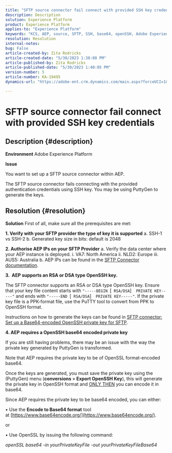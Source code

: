 ```yaml
---
title: "SFTP source connector fail connect with provided SSH key credentials"
description: Description
solution: Experience Platform
product: Experience Platform
applies-to: "Experience Platform"
keywords: "KCS, AEP, source, SFTP, SSH, base64, openSSH, Adobe Experience Platform, troubleshooting, connector, fail connect, SSH key credentials"
resolution: Resolution
internal-notes: 
bug: False
article-created-by: Zita Rodricks
article-created-date: "5/30/2023 1:38:08 PM"
article-published-by: Zita Rodricks
article-published-date: "5/30/2023 1:40:05 PM"
version-number: 5
article-number: KA-19495
dynamics-url: "https://adobe-ent.crm.dynamics.com/main.aspx?forceUCI=1&pagetype=entityrecord&etn=knowledgearticle&id=29f60831-effe-ed11-8f6e-6045bd0063aa"

---
```

# SFTP source connector fail connect with provided SSH key credentials

## Description {#description}


<b>Environment</b>
 Adobe Experience Platform

<b>Issue</b>

You want to set up a SFTP source connector within AEP.

The SFTP source connector fails connecting with the provided authentication credentials using SSH key. You may be using PuttyGen to generate the keys.


## Resolution {#resolution}


<b>Solution</b>
First of all, make sure all the prerequisites are met:

<b>1. Verify with your SFTP provider the type of key it is supported</b>
a. SSH-1 vs SSH-2
b. Generated key size in bits: default is 2048

<b>2. Authorise AEP IPs on your SFTP Provider</b>
a. Verify the data center where your AEP instance is deployed.
i. VA7: North America
ii. NLD2: Europe
iii. AUS5: Australia
b. AEP IPs can be found in the [SFTP Connector documentation](https://experienceleague.adobe.com/docs/experience-platform/sources/connectors/cloud-storage/sftp.html).



<b>3.  AEP supports an RSA or DSA type OpenSSH key.</b>

The SFTP connector supports an RSA or DSA type OpenSSH key. Ensure that your key file content starts with `"-----BEGIN `[` RSA/DSA`]`  PRIVATE KEY-----"` and ends with `"-----END `[` RSA/DSA`]`  PRIVATE KEY-----"`. If the private key file is a PPK-format file, use the PuTTY tool to convert from PPK to OpenSSH format.

Instructions on how to generate the keys can be found in [SFTP connector: Set up a Base64-encoded OpenSSH private key for SFTP](https://experienceleague.adobe.com/docs/experience-platform/sources/connectors/cloud-storage/sftp.html#set-up-a-base64-encoded-openssh-private-key-for-sftp).



<b>4. AEP requires a OpenSSH base64 encoded private key </b>



If you are still having problems, there may be an issue with the way the private key generated by PuttyGen is transformed.

Note that AEP requires the private key to be of OpenSSL format-encoded base64.

Once the keys are generated, you must save the private key using the (PuttyGen) menu (<b>conversions</b> » <b>Export OpenSSH Key</b>), this will generate the private key in OpenSSH format and <u>ONLY THEN</u> you can encode it in base64.

Since AEP requires the private key to be base64 encoded, you can either:

• Use the <b>Encode to Base64 format</b> tool at [https://www.base64encode.org/](https://www.base64encode.org/).

or

• Use OpenSSL by issuing the following command:

*openSSL base64 -in yourPrivateKeyFile -out
yourPrivateKeyFileBase64*










